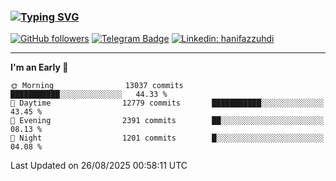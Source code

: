 ### [![Typing SVG](https://readme-typing-svg.herokuapp.com?font=lato&size=22&lines=Hi+There+👋)](https://git.io/typing-svg) 

[![GitHub followers](https://img.shields.io/github/followers/hanifazzuhdi?label=Follow&style=social)](https://github.com/hanifazzuhdi/?tab=follow) 
[![Telegram Badge](https://img.shields.io/badge/-hanif0198-blue?style=social&logo=telegram&link=https://www.t.me/hanif0198/)](https://www.t.me/hanif0198/) 
[![Linkedin: hanifazzuhdi](https://img.shields.io/badge/-hanifazzuhdi-blue?style=flat-square&logo=Linkedin&logoColor=white&link=https://www.linkedin.com/in/hanif-az-zuhdi-69688019b/)](https://www.linkedin.com/in/hanif-az-zuhdi-69688019b/) 

<hr/>

<!--START_SECTION:waka-->
**I'm an Early 🐤** 

```text
🌞 Morning                13037 commits       ███████████░░░░░░░░░░░░░░   44.33 % 
🌆 Daytime                12779 commits       ███████████░░░░░░░░░░░░░░   43.45 % 
🌃 Evening                2391 commits        ██░░░░░░░░░░░░░░░░░░░░░░░   08.13 % 
🌙 Night                  1201 commits        █░░░░░░░░░░░░░░░░░░░░░░░░   04.08 % 
```



 Last Updated on 26/08/2025 00:58:11 UTC
<!--END_SECTION:waka-->
